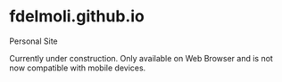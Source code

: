 # fdelmoli.github.io
Personal Site

Currently under construction. Only available on Web Browser and is not now compatible with mobile devices.
